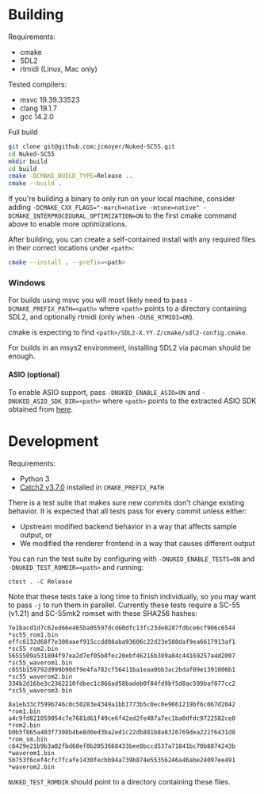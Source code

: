 # Building

Requirements:

- cmake
- SDL2
- rtmidi (Linux, Mac only)

Tested compilers:

- msvc 19.39.33523
- clang 19.1.7
- gcc 14.2.0

Full build

```bash
git clone git@github.com:jcmoyer/Nuked-SC55.git
cd Nuked-SC55
mkdir build
cd build
cmake -DCMAKE_BUILD_TYPE=Release ..
cmake --build .
```

If you're building a binary to only run on your local machine, consider adding
`-DCMAKE_CXX_FLAGS="-march=native -mtune=native"
-DCMAKE_INTERPROCEDURAL_OPTIMIZATION=ON` to the first cmake command above to
enable more optimizations.

After building, you can create a self-contained install with any required files
in their correct locations under `<path>`:

```bash
cmake --install . --prefix=<path>
```

### Windows

For builds using msvc you will most likely need to pass
`-DCMAKE_PREFIX_PATH=<path>` where `<path>` points to a directory containing
SDL2, and optionally rtmidi (only when `-DUSE_RTMIDI=ON`).

cmake is expecting to find `<path>/SDL2-X.YY.Z/cmake/sdl2-config.cmake`.

For builds in an msys2 environment, installing SDL2 via pacman should be
enough.

#### ASIO (optional)

To enable ASIO support, pass `-DNUKED_ENABLE_ASIO=ON` and
`-DNUKED_ASIO_SDK_DIR=<path>` where `<path>` points to the extracted ASIO SDK
obtained from [here](https://www.steinberg.net/developers/).

# Development

Requirements:

- Python 3
- [Catch2 v3.7.0](https://github.com/catchorg/Catch2) installed in
  `CMAKE_PREFIX_PATH`

There is a test suite that makes sure new commits don't change existing
behavior. It is expected that all tests pass for every commit unless either:

- Upstream modified backend behavior in a way that affects sample output, or
- We modified the renderer frontend in a way that causes different output

You can run the test suite by configuring with `-DNUKED_ENABLE_TESTS=ON` and
`-DNUKED_TEST_ROMDIR=<path>` and running:

```
ctest . -C Release
```

Note that these tests take a long time to finish individually, so you may want
to pass `-j` to run them in parallel. Currently these tests require a SC-55
(v1.21) and SC-55mk2 romset with these SHA256 hashes:

```
7e1bacd1d7c62ed66e465ba05597dcd60dfc13fc23de0287fdbce6cf906c6544 *sc55_rom1.bin
effc6132d68f7e300aaef915ccdd08aba93606c22d23e580daf9ea6617913af1 *sc55_rom2.bin
5655509a531804f97ea2d7ef05b8fec20ebf46216b389a84c44169257a4d2007 *sc55_waverom1.bin
c655b159792d999b90df9e4fa782cf56411ba1eaa0bb3ac2bdaf09e1391006b1 *sc55_waverom2.bin
334b2d16be3c2362210fdbec1c866ad58badeb0f84fd9bf5d0ac599baf077cc2 *sc55_waverom3.bin

8a1eb33c7599b746c0c50283e4349a1bb1773b5c0ec0e9661219bf6c067d2042 *rom1.bin
a4c9fd821059054c7e7681d61f49ce6f42ed2fe407a7ec1ba0dfdc9722582ce0 *rom2.bin
b0b5f865a403f7308b4be8d0ed3ba2ed1c22db881b8a8326769dea222f6431d8 *rom_sm.bin
c6429e21b9b3a02fbd68ef0b2053668433bee0bccd537a71841bc70b8874243b *waverom1.bin
5b753f6cef4cfc7fcafe1430fecbb94a739b874e55356246a46abe24097ee491 *waverom2.bin
```

`NUKED_TEST_ROMDIR` should point to a directory containing these files.
